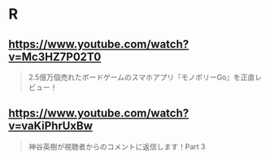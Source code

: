 # R

## https://www.youtube.com/watch?v=Mc3HZ7P02T0

> 2.5億万個売れたボードゲームのスマホアプリ『モノポリーGo』を正直レビュー！

## https://www.youtube.com/watch?v=vaKiPhrUxBw

> 神谷英樹が視聴者からのコメントに返信します！Part 3 
